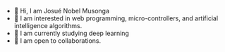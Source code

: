 - 👋 Hi, I am Josué Nobel Musonga
- 👀 I am interested in web programming, micro-controllers, and artificial intelligence algorithms.
- 🌱 I am currently studying deep learning
- 💞️ I am open to collaborations.
<!---
I-Am-Nobel/I-Am-Nobel is a ✨ special ✨ repository because its `README.md` (this file) appears on your GitHub profile.
You can click the Preview link to take a look at your changes.
--->
